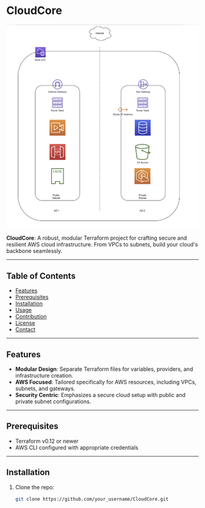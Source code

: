 # CloudCore

![CloudCore Diagram](./docs/model.png)

**CloudCore**: A robust, modular Terraform project for crafting secure and resilient AWS cloud infrastructure. From VPCs to subnets, build your cloud's backbone seamlessly.

---

## Table of Contents
- [Features](#features)
- [Prerequisites](#prerequisites)
- [Installation](#installation)
- [Usage](#usage)
- [Contribution](#contribution)
- [License](#license)
- [Contact](#contact)

---

## Features

- **Modular Design**: Separate Terraform files for variables, providers, and infrastructure creation.
- **AWS Focused**: Tailored specifically for AWS resources, including VPCs, subnets, and gateways.
- **Security Centric**: Emphasizes a secure cloud setup with public and private subnet configurations.

---

## Prerequisites

- Terraform v0.12 or newer
- AWS CLI configured with appropriate credentials

---

## Installation

1. Clone the repo:
   ```bash
   git clone https://github.com/your_username/CloudCore.git

